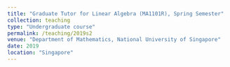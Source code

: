 ```yaml
---
title: "Graduate Tutor for Linear Algebra (MA1101R), Spring Semester"
collection: teaching
type: "Undergraduate course"
permalink: /teaching/2019s2
venue: "Department of Mathematics, National University of Singapore"
date: 2019
location: "Singapore"
---
```

